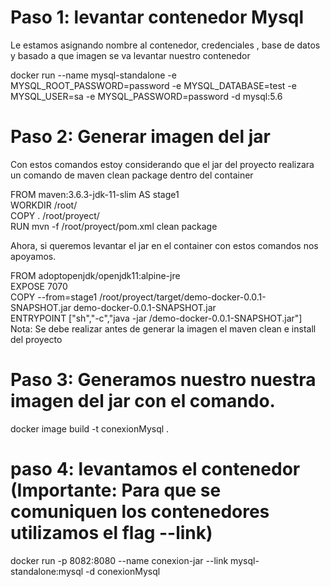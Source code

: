 # Paso 1: levantar contenedor Mysql 

 Le estamos asignando nombre al contenedor, credenciales , base de datos y basado a que imagen se va levantar nuestro contenedor

docker run --name mysql-standalone -e MYSQL_ROOT_PASSWORD=password -e MYSQL_DATABASE=test -e MYSQL_USER=sa -e MYSQL_PASSWORD=password -d mysql:5.6


# Paso 2: Generar imagen del jar

 Con estos comandos estoy considerando que el jar del proyecto realizara un comando de maven clean package dentro del container

FROM maven:3.6.3-jdk-11-slim AS stage1  <br>
WORKDIR /root/<br>
COPY .  /root/proyect/<br>
RUN mvn -f /root/proyect/pom.xml clean package

 Ahora, si queremos levantar el jar en el container con estos comandos nos apoyamos.<br>

FROM adoptopenjdk/openjdk11:alpine-jre<br>
EXPOSE 7070<br>
COPY --from=stage1 /root/proyect/target/demo-docker-0.0.1-SNAPSHOT.jar demo-docker-0.0.1-SNAPSHOT.jar<br>
ENTRYPOINT ["sh","-c","java -jar /demo-docker-0.0.1-SNAPSHOT.jar"]
<br>
 Nota: Se debe realizar antes de generar la imagen el maven clean e install del proyecto



# Paso 3: Generamos nuestro nuestra imagen del jar con el comando.

docker image build -t conexionMysql . 


# paso 4: levantamos el contenedor (Importante: Para que se comuniquen los contenedores utilizamos el flag --link)

docker run -p 8082:8080 --name conexion-jar --link mysql-standalone:mysql -d conexionMysql

